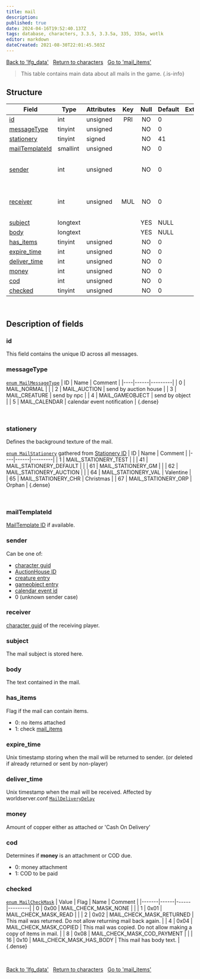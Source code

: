 ```yaml
---
title: mail
description: 
published: true
date: 2024-04-16T19:52:40.137Z
tags: database, characters, 3.3.5, 3.3.5a, 335, 335a, wotlk
editor: markdown
dateCreated: 2021-08-30T22:01:45.503Z
---
```


<a href="https://trinitycore.info/en/database/335/characters/lfg_data" class="mt-5 v-btn v-btn--depressed v-btn--flat v-btn--outlined theme--light v-size--default darkblue--text text--lighten-3"><span class="v-btn__content"><i aria-hidden="true" class="v-icon notranslate v-icon--left mdi mdi-arrow-left theme--light"></i><span>Back to 'lfg_data'</span></span></a>&nbsp;&nbsp;&nbsp;<a href="https://trinitycore.info/en/database/335/characters/home" class="mt-5 v-btn v-btn--depressed v-btn--flat v-btn--outlined theme--light v-size--default darkblue--text text--lighten-3"><span class="v-btn__content"><i aria-hidden="true" class="v-icon notranslate v-icon--left mdi mdi-home-outline theme--light"></i><span>Return to characters</span></span></a>&nbsp;&nbsp;&nbsp;<a href="https://trinitycore.info/en/database/335/characters/mail_items" class="mt-5 v-btn v-btn--depressed v-btn--flat v-btn--outlined theme--light v-size--default darkblue--text text--lighten-3"><span class="v-btn__content"><span>Go to 'mail_items'</span><i aria-hidden="true" class="v-icon notranslate v-icon--right mdi mdi-arrow-right theme--light"></i></span></a>

> This table contains main data about all mails in the game.
{.is-info}


## Structure

| Field | Type | Attributes | Key | Null | Default | Extra | Comment |
| --- | --- | --- | :---: | :---: | --- | --- | --- |
| [id](#id) | int | unsigned | PRI | NO | 0 |  | Identifier |
| [messageType](#messagetype) | tinyint | unsigned |  | NO | 0 |  |  |
| [stationery](#stationery) | tinyint | signed |  | NO | 41 |  |  |
| [mailTemplateId](#mailtemplateid) | smallint | unsigned |  | NO | 0 |  |  |
| [sender](#sender) | int | unsigned |  | NO | 0 |  | Character Global Unique Identifier |
| [receiver](#receiver) | int | unsigned | MUL | NO | 0 |  | Character Global Unique Identifier |
| [subject](#subject) | longtext |  |  | YES | NULL |  |  |
| [body](#body) | longtext |  |  | YES | NULL |  |  |
| [has_items](#has_items) | tinyint | unsigned |  | NO | 0 |  |  |
| [expire_time](#expire_time) | int | unsigned |  | NO | 0 |  |  |
| [deliver_time](#deliver_time) | int | unsigned |  | NO | 0 |  |  |
| [money](#money) | int | unsigned |  | NO | 0 |  |  |
| [cod](#cod) | int | unsigned |  | NO | 0 |  |  |
| [checked](#checked) | tinyint | unsigned |  | NO | 0 |  |  |
&nbsp;
## Description of fields

### id
This field contains the unique ID across all messages.
&nbsp;

### messageType
[`enum MailMessageType`](https://github.com/TrinityCore/TrinityCore/blob/3.3.5/src/server/game/Mails/Mail.h#L35-L42)
| ID | Name | Comment |
|----|------|---------|
| 0 | MAIL_NORMAL |  |
| 2 | MAIL_AUCTION | send by auction house |
| 3 | MAIL_CREATURE | send by npc |
| 4 | MAIL_GAMEOBJECT | send by object |
| 5 | MAIL_CALENDAR | calendar event notification |
{.dense}

&nbsp;

### stationery
Defines the background texture of the mail.

[`enum MailStationery`](https://github.com/TrinityCore/TrinityCore/blob/3.3.5/src/server/game/Mails/Mail.h#L55-L64) gathered from [Stationery ID](/files/DBC/335/stationery#id)
| ID | Name | Comment |
|----|------|---------|
| 1 | MAIL_STATIONERY_TEST |  |
| 41 | MAIL_STATIONERY_DEFAULT |  |
| 61 | MAIL_STATIONERY_GM |  |
| 62 | MAIL_STATIONERY_AUCTION |  |
| 64 | MAIL_STATIONERY_VAL | Valentine |
| 65 | MAIL_STATIONERY_CHR | Christmas |
| 67 | MAIL_STATIONERY_ORP | Orphan |
{.dense}

&nbsp;

### mailTemplateId
[MailTemplate ID](/files/DBC/335/mailtemplate#id) if available.
&nbsp;

### sender
Can be one of:
* [character guid](../characters/characters#guid)
* [AuctionHouse ID](/files/DBC/335/auctionhouse#id)
* [creature entry](../world/creature_template#entry)
* [gameobject entry](../gameobject_template#entry)
* [calendar event id](../characters/calendar_events#id)
* 0 (unknown sender case)
&nbsp;

### receiver
[character guid](../characters/characters#guid) of the receiving player.
&nbsp;

### subject
The mail subject is stored here.
&nbsp;

### body
The text contained in the mail.
&nbsp;

### has_items
Flag if the mail can contain items.
* 0: no items attached
* 1: check [mail_items](../characters/mail_items)
&nbsp;

### expire_time
Unix timestamp storing when the mail will be returned to sender. (or deleted if already returned or sent by non-player)
&nbsp;

### deliver_time
Unix timestamp when the mail will be received.
Affected by worldserver.conf [`MailDeliveryDelay`](https://trinitycore.info/en/files/configuration/home)
&nbsp;

### money
Amount of copper either as attached or 'Cash On Delivery'
&nbsp;

### cod
Determines if **money** is an attachment or COD due.
* 0: money attachment
* 1: COD to be paid
&nbsp;

### checked
[`enum MailCheckMask`](https://github.com/TrinityCore/TrinityCore/blob/3.3.5/src/server/game/Mails/Mail.h#L44-L52)
| Value | Flag | Name | Comment |
|-------|------|------|---------|
| 0 | 0x00 | MAIL_CHECK_MASK_NONE |  |
| 1 | 0x01 | MAIL_CHECK_MASK_READ |  |
| 2 | 0x02 | MAIL_CHECK_MASK_RETURNED | This mail was returned. Do not allow returning mail back again. |
| 4 | 0x04 | MAIL_CHECK_MASK_COPIED | This mail was copied. Do not allow making a copy of items in mail. |
| 8 | 0x08 | MAIL_CHECK_MASK_COD_PAYMENT |  |
| 16 | 0x10 | MAIL_CHECK_MASK_HAS_BODY | This mail has body text. |
{.dense}

&nbsp;

<a href="https://trinitycore.info/en/database/335/characters/lfg_data" class="mt-5 v-btn v-btn--depressed v-btn--flat v-btn--outlined theme--light v-size--default darkblue--text text--lighten-3"><span class="v-btn__content"><i aria-hidden="true" class="v-icon notranslate v-icon--left mdi mdi-arrow-left theme--light"></i><span>Back to 'lfg_data'</span></span></a>&nbsp;&nbsp;&nbsp;<a href="https://trinitycore.info/en/database/335/characters/home" class="mt-5 v-btn v-btn--depressed v-btn--flat v-btn--outlined theme--light v-size--default darkblue--text text--lighten-3"><span class="v-btn__content"><i aria-hidden="true" class="v-icon notranslate v-icon--left mdi mdi-home-outline theme--light"></i><span>Return to characters</span></span></a>&nbsp;&nbsp;&nbsp;<a href="https://trinitycore.info/en/database/335/characters/mail_items" class="mt-5 v-btn v-btn--depressed v-btn--flat v-btn--outlined theme--light v-size--default darkblue--text text--lighten-3"><span class="v-btn__content"><span>Go to 'mail_items'</span><i aria-hidden="true" class="v-icon notranslate v-icon--right mdi mdi-arrow-right theme--light"></i></span></a>
